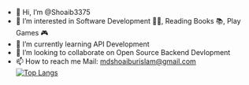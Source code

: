 - 👋 Hi, I’m @Shoaib3375
- 👀 I’m interested in Software Development 👨‍💻, Reading Books 📚, Play Games 🎮
- 🌱 I’m currently learning API Development
- 💞️ I’m looking to collaborate on Open Source Backend Devlopment
- 📫 How to reach me Mail: mdshoaiburislam@gmail.com <br/>
[![Top Langs](https://github-readme-stats.vercel.app/api/top-langs/?username=shoaib3375)](https://github.com/shoaib3375/github-readme-stats)

<!---
Shoaib3375/Shoaib3375 is a ✨ special ✨ repository because its `README.md` (this file) appears on your GitHub profile.
You can click the Preview link to take a look at your changes.
--->

